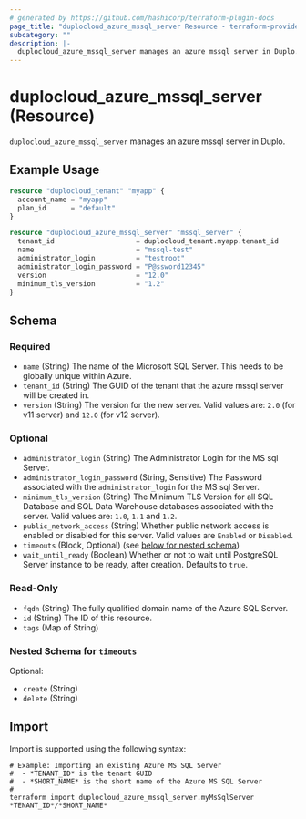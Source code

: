 ```yaml
---
# generated by https://github.com/hashicorp/terraform-plugin-docs
page_title: "duplocloud_azure_mssql_server Resource - terraform-provider-duplocloud"
subcategory: ""
description: |-
  duplocloud_azure_mssql_server manages an azure mssql server in Duplo.
---
```


# duplocloud_azure_mssql_server (Resource)

`duplocloud_azure_mssql_server` manages an azure mssql server in Duplo.

## Example Usage

```terraform
resource "duplocloud_tenant" "myapp" {
  account_name = "myapp"
  plan_id      = "default"
}

resource "duplocloud_azure_mssql_server" "mssql_server" {
  tenant_id                    = duplocloud_tenant.myapp.tenant_id
  name                         = "mssql-test"
  administrator_login          = "testroot"
  administrator_login_password = "P@ssword12345"
  version                      = "12.0"
  minimum_tls_version          = "1.2"
}
```

<!-- schema generated by tfplugindocs -->
## Schema

### Required

- `name` (String) The name of the Microsoft SQL Server. This needs to be globally unique within Azure.
- `tenant_id` (String) The GUID of the tenant that the azure mssql server will be created in.
- `version` (String) The version for the new server. Valid values are: `2.0` (for v11 server) and `12.0` (for v12 server).

### Optional

- `administrator_login` (String) The Administrator Login for the  MS sql Server.
- `administrator_login_password` (String, Sensitive) The Password associated with the `administrator_login` for the MS sql Server.
- `minimum_tls_version` (String) The Minimum TLS Version for all SQL Database and SQL Data Warehouse databases associated with the server. Valid values are: `1.0`, `1.1` and `1.2`.
- `public_network_access` (String) Whether public network access is enabled or disabled for this server. Valid values are `Enabled` or `Disabled`.
- `timeouts` (Block, Optional) (see [below for nested schema](#nestedblock--timeouts))
- `wait_until_ready` (Boolean) Whether or not to wait until PostgreSQL Server instance to be ready, after creation. Defaults to `true`.

### Read-Only

- `fqdn` (String) The fully qualified domain name of the Azure SQL Server.
- `id` (String) The ID of this resource.
- `tags` (Map of String)

<a id="nestedblock--timeouts"></a>
### Nested Schema for `timeouts`

Optional:

- `create` (String)
- `delete` (String)

## Import

Import is supported using the following syntax:

```shell
# Example: Importing an existing Azure MS SQL Server
#  - *TENANT_ID* is the tenant GUID
#  - *SHORT_NAME* is the short name of the Azure MS SQL Server
#
terraform import duplocloud_azure_mssql_server.myMsSqlServer *TENANT_ID*/*SHORT_NAME*
```
